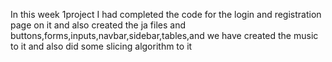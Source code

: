 In this week 1project I had completed the code for the login and registration page on it and also created the ja files and buttons,forms,inputs,navbar,sidebar,tables,and we have created the music to it and also did some slicing algorithm to it
